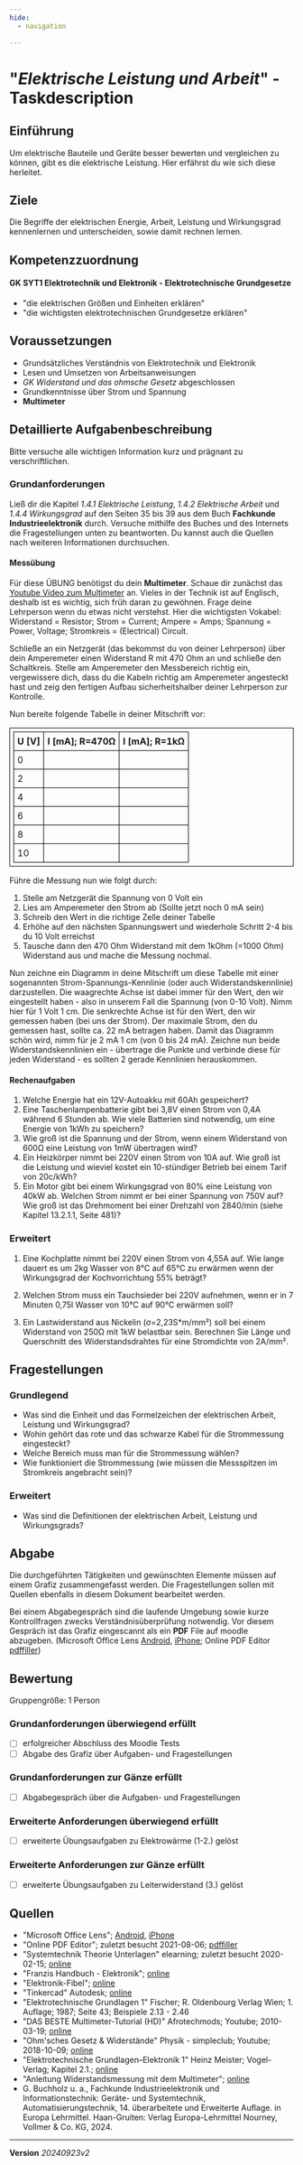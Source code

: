 ```yaml
---
hide:
  - navigation

---
```


# "*Elektrische Leistung und Arbeit*" - Taskdescription

## Einführung
Um elektrische Bauteile und Geräte besser bewerten und vergleichen zu können, gibt es die elektrische Leistung. Hier erfährst du wie sich diese herleitet.

## Ziele
Die Begriffe der elektrischen Energie, Arbeit, Leistung und Wirkungsgrad kennenlernen und unterscheiden, sowie damit rechnen lernen.

## Kompetenzzuordnung

#### GK SYT1  Elektrotechnik und Elektronik - Elektrotechnische Grundgesetze

* "die elektrischen Größen und Einheiten erklären"
* "die wichtigsten elektrotechnischen Grundgesetze erklären"

## Voraussetzungen

* Grundsätzliches Verständnis von Elektrotechnik und Elektronik
* Lesen und Umsetzen von Arbeitsanweisungen
* *GK Widerstand und das ohmsche Gesetz* abgeschlossen
* Grundkenntnisse über Strom und Spannung
* **Multimeter**

## Detaillierte Aufgabenbeschreibung
Bitte versuche alle wichtigen Information kurz und prägnant zu verschriftlichen.

### Grundanforderungen

Ließ dir die Kapitel *1.4.1 Elektrische Leistung*, *1.4.2 Elektrische Arbeit* und *1.4.4 Wirkungsgrad* auf den Seiten 35 bis 39 aus dem Buch **Fachkunde Industrieelektronik** durch. Versuche mithilfe des Buches und des Internets die Fragestellungen unten zu beantworten. Du kannst auch die Quellen nach weiteren Informationen durchsuchen.

#### Messübung

Für diese ÜBUNG benötigst du dein **Multimeter**. Schaue dir zunächst das [Youtube Video zum Multimeter](https://www.youtube.com/watch?v=bF3OyQ3HwfU&ab_channel=Afrotechmods) an. Vieles in der Technik ist auf Englisch, deshalb ist es wichtig, sich früh daran zu gewöhnen. Frage deine Lehrperson wenn du etwas nicht verstehst. Hier die wichtigsten Vokabel: Widerstand = Resistor; Strom = Current; Ampere = Amps; Spannung = Power, Voltage; Stromkreis = (Electrical) Circuit.

Schließe an ein Netzgerät (das bekommst du von deiner Lehrperson) über dein Amperemeter einen Widerstand R mit 470 Ohm an und schließe den Schaltkreis. Stelle am Amperemeter den Messbereich richtig ein, vergewissere dich, dass du die Kabeln richtig am Amperemeter angesteckt hast und zeig den fertigen Aufbau sicherheitshalber deiner Lehrperson zur Kontrolle.

Nun bereite folgende Tabelle in deiner Mitschrift vor:

| U [V] | I [mA]; R=470Ω | I [mA]; R=1kΩ |
| ----- | :------------- | ------------- |
| 0     |                |               |
| 2     |                |               |
| 4     |                |               |
| 6     |                |               |
| 8     |                |               |
| 10    |                |               |

 Führe die Messung nun wie folgt durch:

1. Stelle am Netzgerät die Spannung von 0 Volt ein
2. Lies am Amperemeter den Strom ab (Sollte jetzt noch 0 mA sein)
3. Schreib den Wert in die richtige Zelle deiner Tabelle 
4. Erhöhe auf den nächsten Spannungswert und wiederhole Schritt 2-4 bis du 10 Volt erreichst 
5. Tausche dann den 470 Ohm Widerstand mit dem 1kOhm (=1000 Ohm) Widerstand aus und mache die Messung nochmal. 

Nun zeichne ein Diagramm in deine Mitschrift um diese Tabelle mit einer sogenannten Strom-Spannungs-Kennlinie (oder auch Widerstandskennlinie) darzustellen. Die waagrechte Achse ist dabei immer für den Wert, den wir eingestellt haben - also in unserem Fall die Spannung (von 0-10 Volt). Nimm hier für 1 Volt 1 cm. Die senkrechte Achse ist für den Wert, den wir gemessen haben (bei uns der Strom). Der maximale Strom, den du gemessen hast, sollte ca. 22 mA betragen haben. Damit das Diagramm schön wird, nimm für je 2 mA 1 cm (von 0 bis 24 mA). Zeichne nun beide Widerstandskennlinien ein - übertrage die Punkte und verbinde diese für jeden Widerstand - es sollten 2 gerade Kennlinien herauskommen.

#### Rechenaufgaben

1. <Elektrische Arbeit>Welche Energie hat ein 12V-Autoakku mit 60Ah gespeichert?
2. <Elektrische Arbeit>Eine Taschenlampenbatterie gibt bei 3,8V einen Strom von 0,4A während 6 Stunden ab. Wie viele Batterien sind notwendig, um eine Energie  von 1kWh zu speichern?
5. <Elektrische Leistung>Wie groß ist die Spannung und der Strom, wenn einem Widerstand von 600Ω eine Leistung von 1mW übertragen wird?
6. <Elektrische Leistung>Ein Heizkörper nimmt bei 220V einen Strom von 10A auf. Wie groß ist die Leistung und wieviel kostet ein 10-stündiger Betrieb bei einem Tarif von 20c/kWh?
7. <Wirkungsgrad>Ein Motor gibt bei einem Wirkungsgrad von 80% eine Leistung von 40kW ab. Welchen Strom nimmt er bei einer Spannung von 750V auf? Wie groß ist das Drehmoment bei einer Drehzahl von 2840/min (siehe Kapitel 13.2.1.1, Seite 481)?

### Erweitert

1. <Elektrowaerme>Eine Kochplatte nimmt bei 220V einen Strom von 4,55A auf. Wie lange dauert es um 2kg Wasser von 8°C auf 65°C zu erwärmen wenn der Wirkungsgrad der Kochvorrichtung 55% beträgt?

2. <Elektrowaerme>Welchen Strom muss ein Tauchsieder bei 220V aufnehmen, wenn er in 7 Minuten 0,75l Wasser von 10°C auf 90°C erwärmen soll?

3. <Leiterwiderstand>Ein Lastwiderstand aus Nickelin (σ=2,23S*m/mm²) soll bei einem Widerstand von 250Ω  mit 1kW belastbar sein. Berechnen Sie Länge und Querschnitt des Widerstandsdrahtes für eine Stromdichte von 2A/mm².


## Fragestellungen

### Grundlegend

* Was sind die Einheit und das Formelzeichen der elektrischen Arbeit, Leistung und Wirkungsgrad?
* Wohin gehört das rote und das schwarze Kabel für die Strommessung eingesteckt?
* Welche Bereich muss man für die Strommessung wählen?
* Wie funktioniert die Strommessung (wie müssen die Messspitzen im Stromkreis angebracht sein)?

### Erweitert

* Was sind die Definitionen der elektrischen Arbeit, Leistung und Wirkungsgrads?

## Abgabe
Die durchgeführten Tätigkeiten und gewünschten Elemente müssen auf einem Grafiz zusammengefasst werden. Die Fragestellungen sollen mit Quellen ebenfalls in diesem Dokument bearbeitet werden.

Bei einem Abgabegespräch sind die laufende Umgebung sowie kurze Kontrollfragen zwecks Verständnisüberprüfung notwendig. Vor diesem Gespräch ist das Grafiz eingescannt als ein **PDF** File auf moodle abzugeben. (Microsoft Office Lens [Android](https://play.google.com/store/apps/details?id=com.microsoft.office.officelens&hl=de_AT&gl=US), [iPhone](https://apps.apple.com/at/app/microsoft-office-lens-pdf-scan/id975925059); Online PDF Editor [pdffiller](https://www.pdffiller.com/de/))

## Bewertung
Gruppengröße: 1 Person
### Grundanforderungen **überwiegend erfüllt**

- [ ] erfolgreicher Abschluss des Moodle Tests
- [ ] Abgabe des Grafiz über Aufgaben- und Fragestellungen 

### Grundanforderungen **zur Gänze erfüllt**

- [ ] Abgabegespräch über die Aufgaben- und Fragestellungen

### Erweiterte Anforderungen **überwiegend erfüllt**

- [ ] erweiterte Übungsaufgaben zu Elektrowärme (1-2.) gelöst

### Erweiterte Anforderungen **zur Gänze erfüllt**

- [ ] erweiterte Übungsaufgaben zu Leiterwiderstand (3.) gelöst

## Quellen
* "Microsoft Office Lens";  [Android](https://play.google.com/store/apps/details?id=com.microsoft.office.officelens&hl=de_AT&gl=US), [iPhone](https://apps.apple.com/at/app/microsoft-office-lens-pdf-scan/id975925059)
* "Online PDF Editor"; zuletzt besucht 2021-08-06; [pdffiller](https://www.pdffiller.com/de/)
* "Systemtechnik Theorie Unterlagen" elearning; zuletzt besucht 2020-02-15; [online](https://elearning.tgm.ac.at/course/view.php?id=199#section-2)
* "Franzis Handbuch - Elektronik"; [online](https://elearning.tgm.ac.at/mod/resource/view.php?id=3513)
* "Elektronik-Fibel"; [online](https://elearning.tgm.ac.at/mod/resource/view.php?id=3512)
* "Tinkercad" Autodesk; [online](https://www.tinkercad.com/learn/circuits/lessons)
* "Elektrotechnische Grundlagen 1" Fischer; R. Oldenbourg Verlag Wien; 1. Auflage; 1987; Seite 43; Beispiele 2.13 - 2.46
* "DAS BESTE Multimeter-Tutorial (HD)" Afrotechmods; Youtube; 2010-03-19; [online](https://www.youtube.com/watch?v=bF3OyQ3HwfU&ab_channel=Afrotechmods)
* "Ohm'sches Gesetz & Widerstände" Physik - simpleclub; Youtube; 2018-10-09; [online](https://www.youtube.com/watch?v=xklPZ1tzNTc&ab_channel=Physik-simpleclub)
* "Elektrotechnische Grundlagen–Elektronik 1" Heinz Meister; Vogel-Verlag; Kapitel 2.1.; [online](https://elearning.tgm.ac.at/pluginfile.php/11011/mod_folder/content/0/Elektrotechnische%20Grundlagen%20Elektronik%201%20-%20Heinz%20Meister%20-%20Kapitel%202_1.pdf)
* "Anleitung Widerstandsmessung mit dem Multimeter"; [online](https://elearning.tgm.ac.at/pluginfile.php/11011/mod_folder/content/0/M1-04%20-%20Anleitung%20Widerstandsmessung%20mit%20dem%20Multimeter.pdf)
* G. Buchholz u. a., Fachkunde Industrieelektronik und Informationstechnik: Geräte- und Systemtechnik, Automatisierungstechnik, 14. überarbeitete und Erweiterte Auflage. in Europa Lehrmittel. Haan-Gruiten: Verlag Europa-Lehrmittel Nourney, Vollmer & Co. KG, 2024.

---
**Version** *20240923v2*

<style>
table, th, td {
  border: 1px solid black;
  border-collapse: collapse;
  padding: 6px;
}
</style>
